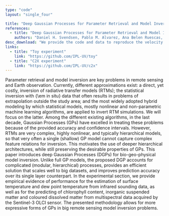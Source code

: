 ```yaml
---
type: "code"
layout: "single_four"

title: "Deep Gaussian Processes for Parameter Retrieval and Model Inversion"
references:
  - title: "Deep Gaussian Processes for Parameter Retrieval and Model Inversion"
    authors: "Daniel H. Svendsen, Pablo M. Alvarez, Ana Belen Ruescas, Rafael Molina and Gustau Camps-Valls"
desc_download: "We provide the code and data to reproduce the velocity map for hurricane Isabel. Our experiment uses a single layer of the simulated hurricane - for access to the full data-set see [earthsystemgrid](https://www.earthsystemgrid.org/dataset/isabeldata.html) webpage. We also provide the code for the Case2Extreme experiment without access to the code. This serves more as a guideline to applying the DGP to large datasets. The Double Stochastic DGP implementation can be found at [this github page](https://github.com/ICL-SML/Doubly-Stochastic-DGP). Two notebooks are provided for illustration purposes and reproducibility:"
links:
  - title: "Toy experiment"
    link: "https://github.com/IPL-UV/toy"
  - title: "C2X experiment"
    link: "https://github.com/IPL-UV/c2x"
---
```


Parameter retrieval and model inversion are key problems in remote sensing and Earth observation. Currently, different approximations exist: a direct, yet costly, inversion of radiative transfer models (RTMs); the statistical inversion with {\em in situ} data that often results in problems of extrapolation outside the study area; and the most widely adopted hybrid modeling by which statistical models, mostly nonlinear and non-parametric machine learning algorithms, are applied to invert RTM simulations. We will focus on the latter. Among the different existing algorithms, in the last decade, Gaussian Processes (GPs) have excelled in treating these problems because of the provided accuracy and confidence intervals. However, RTMs are very complex, highly nonlinear, and typically hierarchical models, so that very often a single (shallow) GP model cannot capture complex feature relations for inversion. This motivates the use of deeper hierarchical architectures, while still preserving the desirable properties of GPs. This paper introduces deep Gaussian Processes (DGPs) for bio-geo-physical model inversion. Unlike full GP models, the proposed DGP accounts for complicated (modular, hierarchical) processes, provides an efficient solution that scales well to big datasets, and improves prediction accuracy over its single layer counterpart. In the experimental section, we provide empirical evidence of performance for the estimation of surface temperature and dew point temperature from infrared sounding data, as well as for the predicting of chlorophyll content, inorganic suspended matter and coloured dissolved matter from multispectral data acquired by the Sentinel-3 OLCI sensor. The presented methodology allows for more expressive forms of GPs in big remote sensing model inversion problems.
